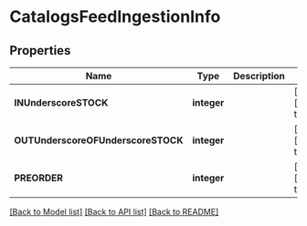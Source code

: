 # CatalogsFeedIngestionInfo

## Properties
Name | Type | Description | Notes
------------ | ------------- | ------------- | -------------
**INUnderscoreSTOCK** | **integer** |  | [optional] [default to null]
**OUTUnderscoreOFUnderscoreSTOCK** | **integer** |  | [optional] [default to null]
**PREORDER** | **integer** |  | [optional] [default to null]

[[Back to Model list]](../README.md#documentation-for-models) [[Back to API list]](../README.md#documentation-for-api-endpoints) [[Back to README]](../README.md)


